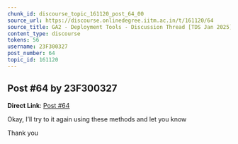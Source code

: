 ```yaml
---
chunk_id: discourse_topic_161120_post_64_00
source_url: https://discourse.onlinedegree.iitm.ac.in/t/161120/64
source_title: GA2 - Deployment Tools - Discussion Thread [TDS Jan 2025]
content_type: discourse
tokens: 56
username: 23F300327
post_number: 64
topic_id: 161120
---
```


## Post #64 by 23F300327

**Direct Link**: [Post #64](https://discourse.onlinedegree.iitm.ac.in/t/161120/64)

Okay, I’ll try to it again using these methods and let you know

Thank you
